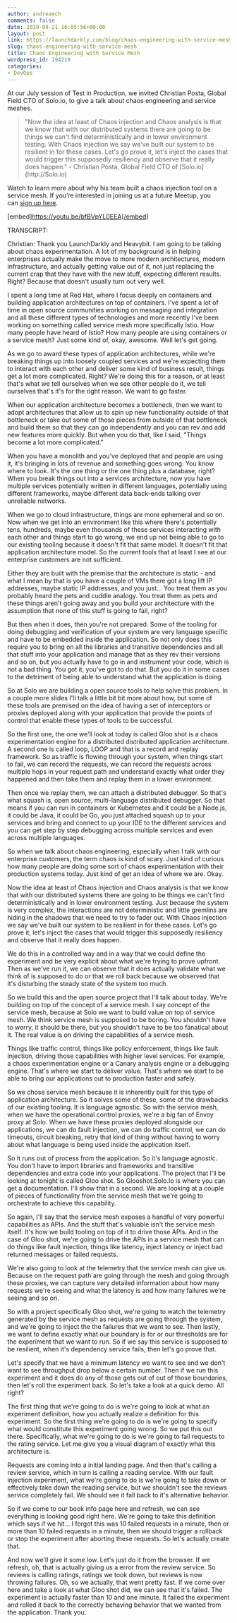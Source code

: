 ```yaml
---
author: andreaech
comments: false
date: 2019-08-21 16:05:56+00:00
layout: post
link: https://launchdarkly.com/blog/chaos-engineering-with-service-mesh/
slug: chaos-engineering-with-service-mesh
title: Chaos Engineering with Service Mesh
wordpress_id: 194219
categories:
- DevOps
---
```


At our July session of Test in Production, we invited Christian Posta, Global Field CTO of Solo.io, to give a talk about chaos engineering and service meshes.


<blockquote>"Now the idea at least of Chaos injection and Chaos analysis is that we know that with our distributed systems there are going to be things we can't find deterministically and in lower environment testing. With Chaos injection we say we've built our system to be resilient in for these cases. Let's go prove it, let's inject the cases that would trigger this supposedly resiliency and observe that it really does happen." - Christian Posta, Global Field CTO of [Solo.io](http://Solo.io)</blockquote>


Watch to learn more about why his team built a chaos injection tool on a service mesh. If you’re interested in joining us at a future Meetup, you can [sign up here](https://www.meetup.com/Test-in-Production/events/254964628/).

[embed]https://youtu.be/bfBVpYL0EEA[/embed]

TRANSCRIPT:

Christian: Thank you LaunchDarkly and Heavybit. I am going to be talking about chaos experimentation. A lot of my background is in helping enterprises actually make the move to more modern architectures, modern infrastructure, and actually getting value out of it, not just replacing the current crap that they have with the new stuff, expecting different results. Right? Because that doesn't usually turn out very well.

I spent a long time at Red Hat, where I focus deeply on containers and building application architectures on top of containers. I've spent a lot of time in open source communities working on messaging and integration and all these different types of technologies and more recently I've been working on something called service mesh more specifically Istio. How many people have heard of Istio? How many people are using containers or a service mesh? Just some kind of, okay, awesome. Well let's get going.

As we go to award these types of application architectures, while we're breaking things up into loosely coupled services and we're expecting them to interact with each other and deliver some kind of business result, things get a lot more complicated. Right? We're doing this for a reason, or at least that's what we tell ourselves when we see other people do it, we tell ourselves that's it's for the right reason. We want to go faster.

When our application architecture becomes a bottleneck, then we want to adopt architectures that allow us to spin up new functionality outside of that bottleneck or take out some of those pieces from outside of that bottleneck and build them so that they can go independently and you can rev and add new features more quickly. But when you do that, like I said, "Things become a lot more complicated."

When you have a monolith and you've deployed that and people are using it, it's bringing in lots of revenue and something goes wrong. You know where to look. It's the one thing or the one thing plus a database, right? When you break things out into a services architecture, now you have multiple services potentially written in different languages, potentially using different frameworks, maybe different data back-ends talking over unreliable networks.

When we go to cloud infrastructure, things are more ephemeral and so on. Now when we get into an environment like this where there's potentially tens, hundreds, maybe even thousands of these services interacting with each other and things start to go wrong, we end up not being able to go to our existing tooling because it doesn't fit that same model. It doesn't fit that application architecture model. So the current tools that at least I see at our enterprise customers are not sufficient.

Either they are built with the premise that the architecture is static - and what I mean by that is you have a couple of VMs there got a long lift IP addresses, maybe static IP addresses, and you just... You treat them as you probably heard the pets and cuddle analogy. You treat them as pets and these things aren't going away and you build your architecture with the assumption that none of this stuff is going to fail, right?

But then when it does, then you're not prepared. Some of the tooling for doing debugging and verification of your system are very language specific and have to be embedded inside the application. So not only does this require you to bring on all the libraries and transitive dependencies and all that stuff into your application and manage that as they rev their versions and so on, but you actually have to go in and instrument your code, which is not a bad thing. You got it, you've got to do that. But you do it in some cases to the detriment of being able to understand what the application is doing.

So at Solo we are building a open source tools to help solve this problem. In a couple more slides I'll talk a little bit bit more about how, but some of these tools are premised on the idea of having a set of interceptors or proxies deployed along with your application that provide the points of control that enable these types of tools to be successful.

So the first one, the one we'll look at today is called Gloo shot is a chaos experimentation engine for a distributed distributed application architecture. A second one is called loop, LOOP and that is a record and replay framework. So as traffic is flowing through your system, when things start to fail, we can record the requests, we can record the requests across multiple hops in your request path and understand exactly what order they happened and then take them and replay them in a lower environment.

Then once we replay them, we can attach a distributed debugger. So that's what squash is, open source, multi-language distributed debugger. So that means if you can run in containers or Kubernetes and it could be a Node.js, it could be Java, it could be Go, you just attached squash up to your services and bring and connect to up your IDE to the different services and you can get step by step debugging across multiple services and even across multiple languages.

So when we talk about chaos engineering, especially when I talk with our enterprise customers, the term chaos is kind of scary. Just kind of curious how many people are doing some sort of chaos experimentation with their production systems today. Just kind of get an idea of where we are. Okay.

Now the idea at least of Chaos injection and Chaos analysis is that we know that with our distributed systems there are going to be things we can't find deterministically and in lower environment testing. Just because the system is very complex, the interactions are not deterministic and little gremlins are hiding in the shadows that we need to try to fader out. With Chaos injection we say we've built our system to be resilient in for these cases. Let's go prove it, let's inject the cases that would trigger this supposedly resiliency and observe that it really does happen.

We do this in a controlled way and in a way that we could define the experiment and be very explicit about what we're trying to prove upfront. Then as we've run it, we can observe that it does actually validate what we think of is supposed to do or that we roll back because we observed that it's disturbing the steady state of the system too much.

So we build this and the open source project that I'll talk about today. We're building on top of the concept of a service mesh. I say concept of the service mesh, because at Solo we want to build value on top of service mesh. We think service mesh is supposed to be boring. You shouldn't have to worry, it should be there, but you shouldn't have to be too fanatical about it. The real value is on driving the capabilities of a service mesh.

Things like traffic control, things like policy enforcement, things like fault injection, driving those capabilities with higher level services. For example, a chaos experimentation engine or a Canary analysis engine or a debugging engine. That's where we start to deliver value. That's where we start to be able to bring our applications out to production faster and safely.

So we chose service mesh because it is inherently built for this type of application architecture. So it solves some of these, some of the drawbacks of our existing tooling. It is language agnostic. So with the service mesh, when we have the operational control proxies, we're a big fan of Envoy proxy at Solo. When we have these proxies deployed alongside our applications, we can do fault injection, we can do traffic control, we can do timeouts, circuit breaking, retry that kind of thing without having to worry about what language is being used inside the application itself.

So it runs out of process from the application. So it's language agnostic. You don't have to import libraries and frameworks and transitive dependencies and extra code into your applications. The project that I'll be looking at tonight is called Gloo shot. So Glooshot.Solo.Io is where you can get a documentation. I'll show that in a second. We are looking at a couple of pieces of functionality from the service mesh that we're going to orchestrate to achieve this capability.

So again, I'll say that the service mesh exposes a handful of very powerful capabilities as APIs. And the stuff that's valuable isn't the service mesh itself. It's how we build tooling on top of it to drive those APIs. And in the case of Gloo shot, we're going to drive the APIs in a service mesh that can do things like fault injection, things like latency, inject latency or inject bad returned messages or failed requests.

We're also going to look at the telemetry that the service mesh can give us. Because on the request path are going through the mesh and going through these proxies, we can capture very detailed information about how many requests we're seeing and what the latency is and how many failures we're seeing and so on.

So with a project specifically Gloo shot, we're going to watch the telemetry generated by the service mesh as requests are going through the system, and we're going to inject the the failures that we want to see. Then lastly, we want to define exactly what our boundary is for or our thresholds are for the experiment that we want to run. So if we say this service is supposed to be resilient, when it's dependency service fails, then let's go prove that.

Let's specify that we have a minimum latency we want to see and we don't want to see throughput drop below a certain number. Then if we run this experiment and it does do any of those gets out of out of those boundaries, then let's roll the experiment back. So let's take a look at a quick demo. All right?

The first thing that we're going to do is we're going to look at what an experiment definition, how you actually realize a definition for this experiment. So the first thing we're going to do is we're going to specify what would constitute this experiment going wrong. So we put this out there. Specifically, what we're going to do is we're going to fail requests to the rating service. Let me give you a visual diagram of exactly what this architecture is.

Requests are coming into a initial landing page. And then that's calling a review service, which in turn is calling a reading service. With our fault injection experiment, what we're going to do is we're going to take down or effectively take down the reading service, but we shouldn't see the reviews service completely fail. We should see it fall back to it's alternative behavior.

So if we come to our book info page here and refresh, we can see everything is looking good right here. We're going to take this definition which says if we hit... I forgot this was 10 failed requests in a minute, then or more than 10 failed requests in a minute, then we should trigger a rollback or stop the experiment after aborting these requests. So let's actually create that.

And now we'll give it some low. Let's just do it from the browser. If we refresh, oh, that is actually giving us a error from the review service. So reviews is calling ratings, ratings we took down, but reviews is now throwing failures. Oh, so we actually, that went pretty fast. If we come over here and take a look at what Gloo shot did, we can see that it's failed. The experiment is actually faster than 10 and one minute. It failed the experiment and rolled it back to the correctly behaving behavior that we wanted from the application. Thank you.
